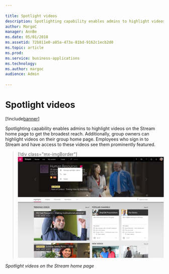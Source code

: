 ```yaml
---

title: Spotlight videos
description: Spotlighting capability enables admins to highlight videos on the Stream home page to get the broadest reach.
author: MargoC
manager: AnnBe
ms.date: 05/01/2018
ms.assetid: 72b811e0-a85a-473a-81bd-9162c1ecb2d0
ms.topic: article
ms.prod: 
ms.service: business-applications
ms.technology: 
ms.author: margoc
audience: Admin

---
```

# Spotlight videos

[!include[banner](../../includes/banner.md)]


Spotlighting capability enables admins to highlight videos on the Stream home
page to get the broadest reach. Additionally, group owners can highlight videos
on their group home page. Employees who sign in to Stream and have access to
these videos see them prominently featured.

> [!div class="mx-imgBorder"] 
> ![Spotlight videos on the Stream home page](media/spotlight-videos-1.png "Spotlight videos on the Stream home page")

*Spotlight videos on the Stream home page*
